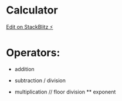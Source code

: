 # Calculator

[Edit on StackBlitz ⚡️](https://stackblitz.com/edit/neko-calculator)

# Operators:

+ addition
- subtraction
/ division
* multiplication
// floor division
** exponent
